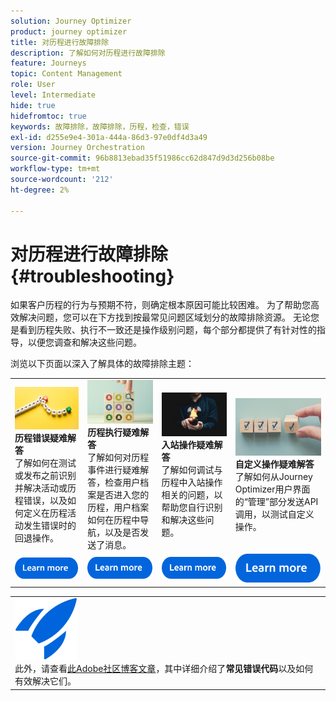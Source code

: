 ```yaml
---
solution: Journey Optimizer
product: journey optimizer
title: 对历程进行故障排除
description: 了解如何对历程进行故障排除
feature: Journeys
topic: Content Management
role: User
level: Intermediate
hide: true
hidefromtoc: true
keywords: 故障排除，故障排除，历程，检查，错误
exl-id: d255e9e4-301a-444a-86d3-97e0df4d3a49
version: Journey Orchestration
source-git-commit: 96b8813ebad35f51986cc62d847d9d3d256b08be
workflow-type: tm+mt
source-wordcount: '212'
ht-degree: 2%

---
```


# 对历程进行故障排除 {#troubleshooting}

如果客户历程的行为与预期不符，则确定根本原因可能比较困难。 为了帮助您高效解决问题，您可以在下方找到按最常见问题区域划分的故障排除资源。 无论您是看到历程失败、执行不一致还是操作级别问题，每个部分都提供了有针对性的指导，以便您调查和解决这些问题。

浏览以下页面以深入了解具体的故障排除主题：



<table style="table-layout:fixed">
  <tr style="border: 0;">
    <td>
    <a href="../building-journeys/troubleshooting.md"><img src="../assets/do-not-localize/troubleshooting.jpeg"></a>
    <div><strong>历程错误疑难解答</strong><br/>了解如何在测试或发布之前识别并解决活动或历程错误，以及如何定义在历程活动发生错误时的回退操作。</div>
    </td>
    <td>
    <a href="../building-journeys/troubleshooting-execution.md"><img src="../assets/do-not-localize/ao-audiences.jpeg"></a>
    <div><strong>历程执行疑难解答</strong><br/>了解如何对历程事件进行疑难解答，检查用户档案是否进入您的历程，用户档案如何在历程中导航，以及是否发送了消息。</div>
    </td>
    <td>
    <a href="../building-journeys/troubleshooting-inbound.md" "><img src="../assets/do-not-localize/in-app.jpg"></a>
    <div><strong>入站操作疑难解答</strong><br/>了解如何调试与历程中入站操作相关的问题，以帮助您自行识别和解决这些问题。</div>
    </td>
    <td>
    <a href="../action/troubleshoot-custom-action.md"><img src="../assets/do-not-localize/lp-list.jpg"></a>
    <div><strong>自定义操作疑难解答</strong><br/>了解如何从Journey Optimizer用户界面的“管理”部分发送API调用，以测试自定义操作。</div>
    </td>
  </tr>
  <tr style="border: 0;">
    <td align="center"><a href="../building-journeys/troubleshooting.md"><img src="../assets/do-not-localize/learn-more-button.svg"></a></td>
    <td align="center"><a href="../building-journeys/troubleshooting-execution.md"><img src="../assets/do-not-localize/learn-more-button.svg"></a></td>
    <td align="center"><a href="../building-journeys/troubleshooting-inbound.md"><img src="../assets/do-not-localize/learn-more-button.svg"></a></td>
    <td align="center"><a href="../action/troubleshoot-custom-action.md"><img src="../assets/do-not-localize/learn-more-button.svg"></a></td>
    </tr>
</table>


<table style="table-layout:fixed">
<tr style="border: 0;">
  <td>
    <div>
    <a href="https://experienceleaguecommunities.adobe.com/t5/journey-optimizer-blogs/demystifying-adobe-journey-optimizer-error-codes-root-causes-and/ba-p/760884">
    <img alt="了解常见错误代码" src="../assets/do-not-localize/icon-quick-start.svg" /></a> 
    <br>此外，请查看<a href="https://experienceleaguecommunities.adobe.com/t5/journey-optimizer-blogs/demystifying-adobe-journey-optimizer-error-codes-root-causes-and/ba-p/760884" target="_blank">此Adobe社区博客文章</a>，其中详细介绍了<strong>常见错误代码</strong>以及如何有效解决它们。
    </div>
  </td>
</tr>
</table>
